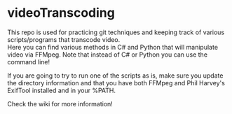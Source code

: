 # videoTranscoding
This repo is used for practicing git techniques and keeping track of various scripts/programs that transcode video.  
Here you can find various methods in C# and Python that will manipulate video via FFMpeg.  Note that instead of C# or Python you can use the command line!  

If you are going to try to run one of the scripts as is, make sure you update the directory information and that you have both FFMpeg and Phil Harvey's ExifTool installed and in your %PATH. 

Check the wiki for more information!


